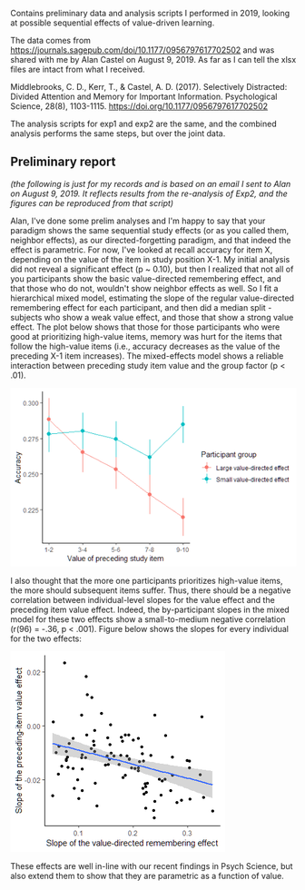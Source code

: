 Contains preliminary data and analysis scripts I performed in 2019, looking at possible sequential effects of value-driven learning.

The data comes from https://journals.sagepub.com/doi/10.1177/0956797617702502 and was shared with me by Alan Castel on August 9, 2019. As far as I can tell the xlsx files are intact from what I received.

Middlebrooks, C. D., Kerr, T., & Castel, A. D. (2017). Selectively Distracted: Divided Attention and Memory for Important Information. Psychological Science, 28(8), 1103-1115. https://doi.org/10.1177/0956797617702502

The analysis scripts for exp1 and exp2 are the same, and the combined analysis performs the same steps, but over the joint data.

## Preliminary report

*(the following is just for my records and is based on an email I sent to Alan on August 9, 2019. It reflects results from the re-analysis of Exp2, and the figures can be reproduced from that script)*

Alan, I've done some prelim analyses and I'm happy to say that your paradigm shows the same sequential study effects (or as you called them, neighbor effects), as our directed-forgetting paradigm, and that indeed the effect is parametric. For now, I've looked at recall accuracy for item X, depending on the value of the item in study position X-1. My initial analysis did not reveal a significant effect (p ~ 0.10), but then I realized that not all of you participants show the basic value-directed remembering effect, and that those who do not, wouldn't show neighbor effects as well. So I fit a hierarchical mixed model, estimating the slope of the regular value-directed remembering effect for each participant, and then did a median split - subjects who show a weak value effect, and those that show a strong value effect. The plot below shows that those for those participants who were good at prioritizing high-value items, memory was hurt for the items that follow the high-value items (i.e., accuracy decreases as the value of the preceding X-1 item increases). The mixed-effects model shows a reliable interaction between preceding study item value and the group factor (p < .01).

![alt text](img/image1.png)

I also thought that the more one participants prioritizes high-value items, the more should subsequent items suffer. Thus, there should be a negative correlation between individual-level slopes for the value effect and the preceding item value effect. Indeed, the by-participant slopes in the mixed model for these two effects show a small-to-medium negative correlation (r(96) = -.36, p < .001). Figure below shows the slopes for every individual for the two effects:

![alt text](img/image2.png)

These effects are well in-line with our recent findings in Psych Science, but also extend them to show that they are parametric as a function of value.
